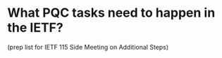 # What PQC tasks need to happen in the IETF?


(prep list for IETF 115 Side Meeting on Additional Steps)

